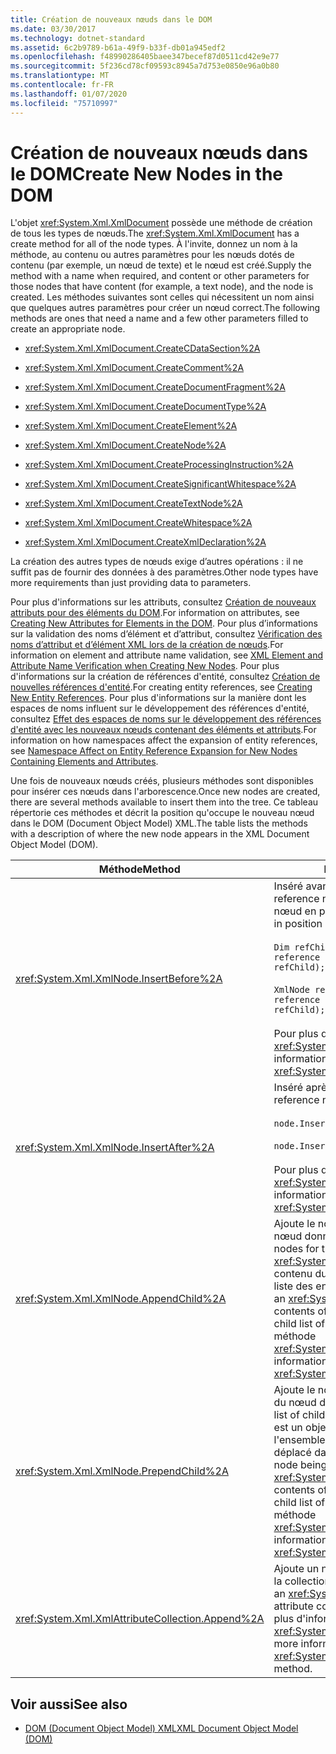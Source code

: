 ```yaml
---
title: Création de nouveaux nœuds dans le DOM
ms.date: 03/30/2017
ms.technology: dotnet-standard
ms.assetid: 6c2b9789-b61a-49f9-b33f-db01a945edf2
ms.openlocfilehash: f48990286405baee347becef87d0511cd42e9e77
ms.sourcegitcommit: 5f236cd78cf09593c8945a7d753e0850e96a0b80
ms.translationtype: MT
ms.contentlocale: fr-FR
ms.lasthandoff: 01/07/2020
ms.locfileid: "75710997"
---
```

# <a name="create-new-nodes-in-the-dom"></a><span data-ttu-id="54f64-102">Création de nouveaux nœuds dans le DOM</span><span class="sxs-lookup"><span data-stu-id="54f64-102">Create New Nodes in the DOM</span></span>
<span data-ttu-id="54f64-103">L'objet <xref:System.Xml.XmlDocument> possède une méthode de création de tous les types de nœuds.</span><span class="sxs-lookup"><span data-stu-id="54f64-103">The <xref:System.Xml.XmlDocument> has a create method for all of the node types.</span></span> <span data-ttu-id="54f64-104">À l'invite, donnez un nom à la méthode, au contenu ou autres paramètres pour les nœuds dotés de contenu (par exemple, un nœud de texte) et le nœud est créé.</span><span class="sxs-lookup"><span data-stu-id="54f64-104">Supply the method with a name when required, and content or other parameters for those nodes that have content (for example, a text node), and the node is created.</span></span> <span data-ttu-id="54f64-105">Les méthodes suivantes sont celles qui nécessitent un nom ainsi que quelques autres paramètres pour créer un nœud correct.</span><span class="sxs-lookup"><span data-stu-id="54f64-105">The following methods are ones that need a name and a few other parameters filled to create an appropriate node.</span></span>  
  
- <xref:System.Xml.XmlDocument.CreateCDataSection%2A>  
  
- <xref:System.Xml.XmlDocument.CreateComment%2A>  
  
- <xref:System.Xml.XmlDocument.CreateDocumentFragment%2A>  
  
- <xref:System.Xml.XmlDocument.CreateDocumentType%2A>  
  
- <xref:System.Xml.XmlDocument.CreateElement%2A>  
  
- <xref:System.Xml.XmlDocument.CreateNode%2A>  
  
- <xref:System.Xml.XmlDocument.CreateProcessingInstruction%2A>  
  
- <xref:System.Xml.XmlDocument.CreateSignificantWhitespace%2A>  
  
- <xref:System.Xml.XmlDocument.CreateTextNode%2A>  
  
- <xref:System.Xml.XmlDocument.CreateWhitespace%2A>  
  
- <xref:System.Xml.XmlDocument.CreateXmlDeclaration%2A>  
  
 <span data-ttu-id="54f64-106">La création des autres types de nœuds exige d’autres opérations : il ne suffit pas de fournir des données à des paramètres.</span><span class="sxs-lookup"><span data-stu-id="54f64-106">Other node types have more requirements than just providing data to parameters.</span></span>  
  
 <span data-ttu-id="54f64-107">Pour plus d'informations sur les attributs, consultez [Création de nouveaux attributs pour des éléments du DOM](../../../../docs/standard/data/xml/creating-new-attributes-for-elements-in-the-dom.md).</span><span class="sxs-lookup"><span data-stu-id="54f64-107">For information on attributes, see [Creating New Attributes for Elements in the DOM](../../../../docs/standard/data/xml/creating-new-attributes-for-elements-in-the-dom.md).</span></span> <span data-ttu-id="54f64-108">Pour plus d’informations sur la validation des noms d’élément et d’attribut, consultez [Vérification des noms d’attribut et d’élément XML lors de la création de nœuds](../../../../docs/standard/data/xml/xml-element-and-attribute-name-verification-when-creating-new-nodes.md).</span><span class="sxs-lookup"><span data-stu-id="54f64-108">For information on element and attribute name validation, see [XML Element and Attribute Name Verification when Creating New Nodes](../../../../docs/standard/data/xml/xml-element-and-attribute-name-verification-when-creating-new-nodes.md).</span></span> <span data-ttu-id="54f64-109">Pour plus d'informations sur la création de références d'entité, consultez [Création de nouvelles références d'entité](../../../../docs/standard/data/xml/creating-new-entity-references.md).</span><span class="sxs-lookup"><span data-stu-id="54f64-109">For creating entity references, see [Creating New Entity References](../../../../docs/standard/data/xml/creating-new-entity-references.md).</span></span> <span data-ttu-id="54f64-110">Pour plus d'informations sur la manière dont les espaces de noms influent sur le développement des références d'entité, consultez [Effet des espaces de noms sur le développement des références d'entité avec les nouveaux nœuds contenant des éléments et attributs](../../../../docs/standard/data/xml/namespace-affect-on-entity-ref-expansion-for-new-nodes.md).</span><span class="sxs-lookup"><span data-stu-id="54f64-110">For information on how namespaces affect the expansion of entity references, see [Namespace Affect on Entity Reference Expansion for New Nodes Containing Elements and Attributes](../../../../docs/standard/data/xml/namespace-affect-on-entity-ref-expansion-for-new-nodes.md).</span></span>  
  
 <span data-ttu-id="54f64-111">Une fois de nouveaux nœuds créés, plusieurs méthodes sont disponibles pour insérer ces nœuds dans l'arborescence.</span><span class="sxs-lookup"><span data-stu-id="54f64-111">Once new nodes are created, there are several methods available to insert them into the tree.</span></span> <span data-ttu-id="54f64-112">Ce tableau répertorie ces méthodes et décrit la position qu'occupe le nouveau nœud dans le DOM (Document Object Model) XML.</span><span class="sxs-lookup"><span data-stu-id="54f64-112">The table lists the methods with a description of where the new node appears in the XML Document Object Model (DOM).</span></span>  
  
|<span data-ttu-id="54f64-113">Méthode</span><span class="sxs-lookup"><span data-stu-id="54f64-113">Method</span></span>|<span data-ttu-id="54f64-114">Position du nœud</span><span class="sxs-lookup"><span data-stu-id="54f64-114">Node placement</span></span>|  
|------------|--------------------|  
|<xref:System.Xml.XmlNode.InsertBefore%2A>|<span data-ttu-id="54f64-115">Inséré avant le nœud de référence.</span><span class="sxs-lookup"><span data-stu-id="54f64-115">Inserted before the reference node.</span></span> <span data-ttu-id="54f64-116">Par exemple, pour insérer le nouveau nœud en position 5 :</span><span class="sxs-lookup"><span data-stu-id="54f64-116">For example, to insert the new node in position 5:</span></span><br /><br /> `Dim refChild As XmlNode = node.ChildNodes(4) 'The reference is zero-based.node.InsertBefore(newChild, refChild);`<br /><br /> `XmlNode refChild = node.ChildNodes[4]; //The reference is zero-based. node.InsertBefore(newChild, refChild);`<br /><br /> <span data-ttu-id="54f64-117">Pour plus d'informations, voir la méthode <xref:System.Xml.XmlNode.InsertBefore%2A>.</span><span class="sxs-lookup"><span data-stu-id="54f64-117">For more information, see the <xref:System.Xml.XmlNode.InsertBefore%2A> method.</span></span>|  
|<xref:System.Xml.XmlNode.InsertAfter%2A>|<span data-ttu-id="54f64-118">Inséré après le nœud de référence.</span><span class="sxs-lookup"><span data-stu-id="54f64-118">Inserted after the reference node.</span></span> <span data-ttu-id="54f64-119">Par exemple :</span><span class="sxs-lookup"><span data-stu-id="54f64-119">For example:</span></span><br /><br /> `node.InsertAfter(newChild, refChild)`<br /><br /> `node.InsertAfter(newChild, refChild);`<br /><br /> <span data-ttu-id="54f64-120">Pour plus d'informations, voir la méthode <xref:System.Xml.XmlNode.InsertAfter%2A>.</span><span class="sxs-lookup"><span data-stu-id="54f64-120">For more information, see the <xref:System.Xml.XmlNode.InsertAfter%2A> method.</span></span>|  
|<xref:System.Xml.XmlNode.AppendChild%2A>|<span data-ttu-id="54f64-121">Ajoute le nœud à la fin de la liste des nœuds enfants du nœud donné.</span><span class="sxs-lookup"><span data-stu-id="54f64-121">Adds the node to the end of the list of child nodes for the given node.</span></span> <span data-ttu-id="54f64-122">Si le nœud ajouté est un objet <xref:System.Xml.XmlDocumentFragment>, l'ensemble du contenu du fragment de document est déplacé dans la liste des enfants de ce nœud.</span><span class="sxs-lookup"><span data-stu-id="54f64-122">If the node being added is an <xref:System.Xml.XmlDocumentFragment>, the entire contents of the document fragment are moved into the child list of this node.</span></span> <span data-ttu-id="54f64-123">Pour plus d'informations, voir la méthode <xref:System.Xml.XmlNode.AppendChild%2A>.</span><span class="sxs-lookup"><span data-stu-id="54f64-123">For more information, see the <xref:System.Xml.XmlNode.AppendChild%2A> method.</span></span>|  
|<xref:System.Xml.XmlNode.PrependChild%2A>|<span data-ttu-id="54f64-124">Ajoute le nœud au début de la liste des nœuds enfants du nœud donné.</span><span class="sxs-lookup"><span data-stu-id="54f64-124">Adds the node to the beginning of the list of child nodes of the given node.</span></span> <span data-ttu-id="54f64-125">Si le nœud ajouté est un objet <xref:System.Xml.XmlDocumentFragment>, l'ensemble du contenu du fragment de document est déplacé dans la liste des enfants de ce nœud.</span><span class="sxs-lookup"><span data-stu-id="54f64-125">If the node being added is an <xref:System.Xml.XmlDocumentFragment>, the entire contents of the document fragment are moved into the child list of this node.</span></span> <span data-ttu-id="54f64-126">Pour plus d'informations, voir la méthode <xref:System.Xml.XmlNode.PrependChild%2A>.</span><span class="sxs-lookup"><span data-stu-id="54f64-126">For more information, see the <xref:System.Xml.XmlNode.PrependChild%2A> method.</span></span>|  
|<xref:System.Xml.XmlAttributeCollection.Append%2A>|<span data-ttu-id="54f64-127">Ajoute un nœud <xref:System.Xml.XmlAttribute> à la fin de la collection d’attributs associée à un élément.</span><span class="sxs-lookup"><span data-stu-id="54f64-127">Appends an <xref:System.Xml.XmlAttribute> node to the end of the attribute collection associated with an element.</span></span> <span data-ttu-id="54f64-128">Pour plus d'informations, voir la méthode <xref:System.Xml.XmlAttributeCollection.Append%2A>.</span><span class="sxs-lookup"><span data-stu-id="54f64-128">For more information, see the <xref:System.Xml.XmlAttributeCollection.Append%2A> method.</span></span>|  
  
## <a name="see-also"></a><span data-ttu-id="54f64-129">Voir aussi</span><span class="sxs-lookup"><span data-stu-id="54f64-129">See also</span></span>

- [<span data-ttu-id="54f64-130">DOM (Document Object Model) XML</span><span class="sxs-lookup"><span data-stu-id="54f64-130">XML Document Object Model (DOM)</span></span>](../../../../docs/standard/data/xml/xml-document-object-model-dom.md)
